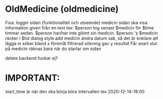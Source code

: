 # OldMedicine (oldmedicine)

Fixa:
loggin sidan (funktionalitet och utseende)
medicin sidan ska visa information given från en text tex: $person tog senast $medicin för $time timmar sedan. $person har/har inte glömt sin medicin. $person 's $medicin räcker i $tid
dialog style
add medicin ändra datum sak, så det är enklare att lägga in
söker bland x föremål
filtrerad sökning gav y resultat
Får snart slut på medicin räknas bara när du startar om sidan

delete backend funkar ej?



# IMPORTANT:
start_time är när den ska börja köra intervallen tex 2020-12-14-18:00
